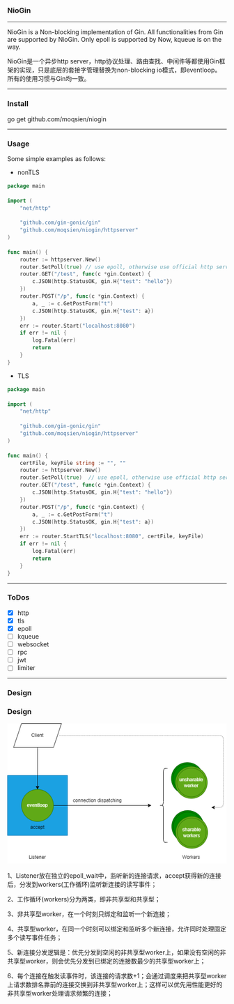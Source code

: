 ### NioGin

--------------

NioGin is a Non-blocking implementation of Gin.
All functionalities from Gin are supported by NioGin.
Only epoll is supported by Now, kqueue is on the way.

NioGin是一个异步http server，http协议处理、路由查找、中间件等都使用Gin框架的实现，只是底层的套接字管理替换为non-blocking io模式，即eventloop。所有的使用习惯与Gin均一致。

--------------

### Install

go get github.com/moqsien/niogin

--------------

### Usage
Some simple examples as follows:
- nonTLS
```go
package main

import (
	"net/http"

	"github.com/gin-gonic/gin"
	"github.com/moqsien/niogin/httpserver"
)

func main() {
	router := httpserver.New()
	router.SetPoll(true) // use epoll, otherwise use official http server
	router.GET("/test", func(c *gin.Context) {
		c.JSON(http.StatusOK, gin.H{"test": "hello"})
	})
	router.POST("/p", func(c *gin.Context) {
		a, _ := c.GetPostForm("t")
		c.JSON(http.StatusOK, gin.H{"test": a})
	})
	err := router.Start("localhost:8080")
    if err != nil {
		log.Fatal(err)
		return
	}
}
```

- TLS
```go
package main

import (
	"net/http"

	"github.com/gin-gonic/gin"
	"github.com/moqsien/niogin/httpserver"
)

func main() {
    certFile, keyFile string := "", ""
	router := httpserver.New()
	router.SetPoll(true)  // use epoll, otherwise use official http server which is similar to Gin.
	router.GET("/test", func(c *gin.Context) {
		c.JSON(http.StatusOK, gin.H{"test": "hello"})
	})
	router.POST("/p", func(c *gin.Context) {
		a, _ := c.GetPostForm("t")
		c.JSON(http.StatusOK, gin.H{"test": a})
	})
	err := router.StartTLS("localhost:8080", certFile, keyFile)
    if err != nil {
		log.Fatal(err)
		return
	}
}
```
--------------

### ToDos
- [x] http
- [x] tls 
- [x] epoll
- [ ] kqueue
- [ ] websocket
- [ ] rpc
- [ ] jwt
- [ ] limiter

--------------

### Design

### Design

![eventloop](https://github.com/moqsien/niogin/blob/main/docs/design.png)

1、Listener放在独立的epoll_wait中，监听新的连接请求，accept获得新的连接后，分发到workers(工作循环)监听新连接的读写事件；

2、工作循环(workers)分为两类，即非共享型和共享型；

3、非共享型worker，在一个时刻只绑定和监听一个新连接；

4、共享型worker，在同一个时刻可以绑定和监听多个新连接，允许同时处理固定多个读写事件任务；

5、新连接分发逻辑是：优先分发到空闲的非共享型worker上，如果没有空闲的非共享型worker，则会优先分发到已绑定的连接数最少的共享型worker上；

6、每个连接在触发读事件时，该连接的请求数+1；会通过调度来把共享型worker上请求数排名靠前的连接交换到非共享型worker上；这样可以优先用性能更好的非共享型worker处理请求频繁的连接；
